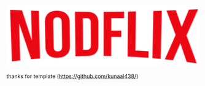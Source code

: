 <!-- ![Thumbnail]() -->

![Netflix Logo](https://github.com/ss0809/coreUI/blob/main/public/img/logo.png?raw=true)

thanks for template (https://github.com/kunaal438/)